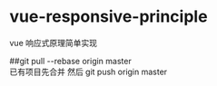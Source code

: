 # vue-responsive-principle
vue 响应式原理简单实现

##git pull --rebase origin master  
已有项目先合并
然后 git push origin master